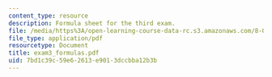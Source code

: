```yaml
---
content_type: resource
description: Formula sheet for the third exam.
file: /media/https%3A/open-learning-course-data-rc.s3.amazonaws.com/8-01l-physics-i-classical-mechanics-fall-2005/7bd1c39c59e62613e9013dccbba12b3b_exam3_formulas.pdf
file_type: application/pdf
resourcetype: Document
title: exam3_formulas.pdf
uid: 7bd1c39c-59e6-2613-e901-3dccbba12b3b
---
```

